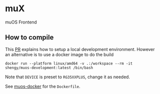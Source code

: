 # muX

muOS Frontend


## How to compile
This [PR](https://github.com/MustardOS/frontend/pull/2) explains how to setup a local development environment.
However an alternative is to use a docker image to do the build

```
docker run --platform linux/amd64 -v .:/workspace --rm -it shengy/muos-development:latest /bin/bash
```

Note that `DEVICE` is preset to `RG35XXPLUS`, change it as needed.

See [muos-docker](https://github.com/ysheng26/muos-docker) for the `Dockerfile`.
